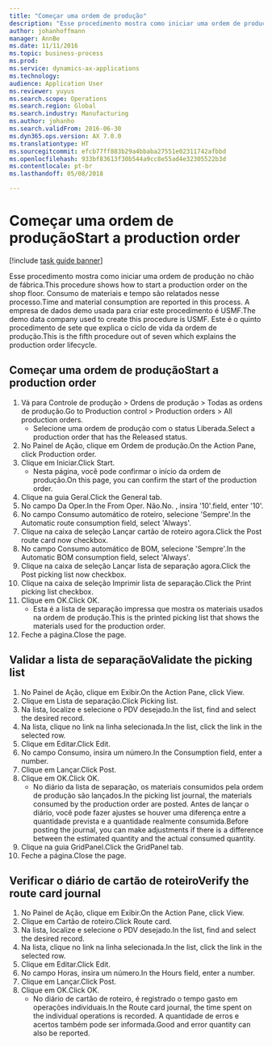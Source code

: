 ```yaml
---
title: "Começar uma ordem de produção"
description: "Esse procedimento mostra como iniciar uma ordem de produção no chão de fábrica."
author: johanhoffmann
manager: AnnBe
ms.date: 11/11/2016
ms.topic: business-process
ms.prod: 
ms.service: dynamics-ax-applications
ms.technology: 
audience: Application User
ms.reviewer: yuyus
ms.search.scope: Operations
ms.search.region: Global
ms.search.industry: Manufacturing
ms.author: johanho
ms.search.validFrom: 2016-06-30
ms.dyn365.ops.version: AX 7.0.0
ms.translationtype: HT
ms.sourcegitcommit: efcb77ff883b29a4bbaba27551e02311742afbbd
ms.openlocfilehash: 933bf83613f30b544a9cc8e55ad4e32305522b3d
ms.contentlocale: pt-br
ms.lasthandoff: 05/08/2018

---
```

# <a name="start-a-production-order"></a><span data-ttu-id="9c8f5-103">Começar uma ordem de produção</span><span class="sxs-lookup"><span data-stu-id="9c8f5-103">Start a production order</span></span>

[!include [task guide banner](../../includes/task-guide-banner.md)]

<span data-ttu-id="9c8f5-104">Esse procedimento mostra como iniciar uma ordem de produção no chão de fábrica.</span><span class="sxs-lookup"><span data-stu-id="9c8f5-104">This procedure shows how to start a production order on the shop floor.</span></span> <span data-ttu-id="9c8f5-105">Consumo de materiais e tempo são relatados nesse processo.</span><span class="sxs-lookup"><span data-stu-id="9c8f5-105">Time and material consumption are reported in this process.</span></span> <span data-ttu-id="9c8f5-106">A empresa de dados demo usada para criar este procedimento é USMF.</span><span class="sxs-lookup"><span data-stu-id="9c8f5-106">The demo data company used to create this procedure is USMF.</span></span> <span data-ttu-id="9c8f5-107">Este é o quinto procedimento de sete que explica o ciclo de vida da ordem de produção.</span><span class="sxs-lookup"><span data-stu-id="9c8f5-107">This is the fifth procedure out of seven which explains the production order lifecycle.</span></span>


## <a name="start-a-production-order"></a><span data-ttu-id="9c8f5-108">Começar uma ordem de produção</span><span class="sxs-lookup"><span data-stu-id="9c8f5-108">Start a production order</span></span>
1. <span data-ttu-id="9c8f5-109">Vá para Controle de produção > Ordens de produção > Todas as ordens de produção.</span><span class="sxs-lookup"><span data-stu-id="9c8f5-109">Go to Production control > Production orders > All production orders.</span></span>
    * <span data-ttu-id="9c8f5-110">Selecione uma ordem de produção com o status Liberada.</span><span class="sxs-lookup"><span data-stu-id="9c8f5-110">Select a production order that has the Released status.</span></span>  
2. <span data-ttu-id="9c8f5-111">No Painel de Ação, clique em Ordem de produção.</span><span class="sxs-lookup"><span data-stu-id="9c8f5-111">On the Action Pane, click Production order.</span></span>
3. <span data-ttu-id="9c8f5-112">Clique em Iniciar.</span><span class="sxs-lookup"><span data-stu-id="9c8f5-112">Click Start.</span></span>
    * <span data-ttu-id="9c8f5-113">Nesta página, você pode confirmar o início da ordem de produção.</span><span class="sxs-lookup"><span data-stu-id="9c8f5-113">On this page, you can confirm the start of the production order.</span></span>  
4. <span data-ttu-id="9c8f5-114">Clique na guia Geral.</span><span class="sxs-lookup"><span data-stu-id="9c8f5-114">Click the General tab.</span></span>
5. <span data-ttu-id="9c8f5-115">No campo Da Oper.</span><span class="sxs-lookup"><span data-stu-id="9c8f5-115">In the From Oper.</span></span> <span data-ttu-id="9c8f5-116">Não.</span><span class="sxs-lookup"><span data-stu-id="9c8f5-116">No.</span></span> <span data-ttu-id="9c8f5-117">, insira '10'.</span><span class="sxs-lookup"><span data-stu-id="9c8f5-117">field, enter '10'.</span></span>
6. <span data-ttu-id="9c8f5-118">No campo Consumo automático de roteiro, selecione 'Sempre'.</span><span class="sxs-lookup"><span data-stu-id="9c8f5-118">In the Automatic route consumption field, select 'Always'.</span></span>
7. <span data-ttu-id="9c8f5-119">Clique na caixa de seleção Lançar cartão de roteiro agora.</span><span class="sxs-lookup"><span data-stu-id="9c8f5-119">Click the Post route card now checkbox.</span></span>
8. <span data-ttu-id="9c8f5-120">No campo Consumo automático de BOM, selecione 'Sempre'.</span><span class="sxs-lookup"><span data-stu-id="9c8f5-120">In the Automatic BOM consumption field, select 'Always'.</span></span>
9. <span data-ttu-id="9c8f5-121">Clique na caixa de seleção Lançar lista de separação agora.</span><span class="sxs-lookup"><span data-stu-id="9c8f5-121">Click the Post picking list now checkbox.</span></span>
10. <span data-ttu-id="9c8f5-122">Clique na caixa de seleção Imprimir lista de separação.</span><span class="sxs-lookup"><span data-stu-id="9c8f5-122">Click the Print picking list checkbox.</span></span>
11. <span data-ttu-id="9c8f5-123">Clique em OK.</span><span class="sxs-lookup"><span data-stu-id="9c8f5-123">Click OK.</span></span>
    * <span data-ttu-id="9c8f5-124">Esta é a lista de separação impressa que mostra os materiais usados na ordem de produção.</span><span class="sxs-lookup"><span data-stu-id="9c8f5-124">This is the printed picking list that shows the materials used for the production order.</span></span>  
12. <span data-ttu-id="9c8f5-125">Feche a página.</span><span class="sxs-lookup"><span data-stu-id="9c8f5-125">Close the page.</span></span>

## <a name="validate-the-picking-list"></a><span data-ttu-id="9c8f5-126">Validar a lista de separação</span><span class="sxs-lookup"><span data-stu-id="9c8f5-126">Validate the picking list</span></span>
1. <span data-ttu-id="9c8f5-127">No Painel de Ação, clique em Exibir.</span><span class="sxs-lookup"><span data-stu-id="9c8f5-127">On the Action Pane, click View.</span></span>
2. <span data-ttu-id="9c8f5-128">Clique em Lista de separação.</span><span class="sxs-lookup"><span data-stu-id="9c8f5-128">Click Picking list.</span></span>
3. <span data-ttu-id="9c8f5-129">Na lista, localize e selecione o PDV desejado.</span><span class="sxs-lookup"><span data-stu-id="9c8f5-129">In the list, find and select the desired record.</span></span>
4. <span data-ttu-id="9c8f5-130">Na lista, clique no link na linha selecionada.</span><span class="sxs-lookup"><span data-stu-id="9c8f5-130">In the list, click the link in the selected row.</span></span>
5. <span data-ttu-id="9c8f5-131">Clique em Editar.</span><span class="sxs-lookup"><span data-stu-id="9c8f5-131">Click Edit.</span></span>
6. <span data-ttu-id="9c8f5-132">No campo Consumo, insira um número.</span><span class="sxs-lookup"><span data-stu-id="9c8f5-132">In the Consumption field, enter a number.</span></span>
7. <span data-ttu-id="9c8f5-133">Clique em Lançar.</span><span class="sxs-lookup"><span data-stu-id="9c8f5-133">Click Post.</span></span>
8. <span data-ttu-id="9c8f5-134">Clique em OK.</span><span class="sxs-lookup"><span data-stu-id="9c8f5-134">Click OK.</span></span>
    * <span data-ttu-id="9c8f5-135">No diário da lista de separação, os materiais consumidos pela ordem de produção são lançados.</span><span class="sxs-lookup"><span data-stu-id="9c8f5-135">In the picking list journal, the materials consumed by the production order are posted.</span></span> <span data-ttu-id="9c8f5-136">Antes de lançar o diário, você pode fazer ajustes se houver uma diferença entre a quantidade prevista e a quantidade realmente consumida.</span><span class="sxs-lookup"><span data-stu-id="9c8f5-136">Before posting the journal, you can make adjustments if there is a difference between the estimated quantity and the actual consumed quantity.</span></span>  
9. <span data-ttu-id="9c8f5-137">Clique na guia GridPanel.</span><span class="sxs-lookup"><span data-stu-id="9c8f5-137">Click the GridPanel tab.</span></span>
10. <span data-ttu-id="9c8f5-138">Feche a página.</span><span class="sxs-lookup"><span data-stu-id="9c8f5-138">Close the page.</span></span>

## <a name="verify-the-route-card-journal"></a><span data-ttu-id="9c8f5-139">Verificar o diário de cartão de roteiro</span><span class="sxs-lookup"><span data-stu-id="9c8f5-139">Verify the route card journal</span></span>
1. <span data-ttu-id="9c8f5-140">No Painel de Ação, clique em Exibir.</span><span class="sxs-lookup"><span data-stu-id="9c8f5-140">On the Action Pane, click View.</span></span>
2. <span data-ttu-id="9c8f5-141">Clique em Cartão de roteiro.</span><span class="sxs-lookup"><span data-stu-id="9c8f5-141">Click Route card.</span></span>
3. <span data-ttu-id="9c8f5-142">Na lista, localize e selecione o PDV desejado.</span><span class="sxs-lookup"><span data-stu-id="9c8f5-142">In the list, find and select the desired record.</span></span>
4. <span data-ttu-id="9c8f5-143">Na lista, clique no link na linha selecionada.</span><span class="sxs-lookup"><span data-stu-id="9c8f5-143">In the list, click the link in the selected row.</span></span>
5. <span data-ttu-id="9c8f5-144">Clique em Editar.</span><span class="sxs-lookup"><span data-stu-id="9c8f5-144">Click Edit.</span></span>
6. <span data-ttu-id="9c8f5-145">No campo Horas, insira um número.</span><span class="sxs-lookup"><span data-stu-id="9c8f5-145">In the Hours field, enter a number.</span></span>
7. <span data-ttu-id="9c8f5-146">Clique em Lançar.</span><span class="sxs-lookup"><span data-stu-id="9c8f5-146">Click Post.</span></span>
8. <span data-ttu-id="9c8f5-147">Clique em OK.</span><span class="sxs-lookup"><span data-stu-id="9c8f5-147">Click OK.</span></span>
    * <span data-ttu-id="9c8f5-148">No diário de cartão de roteiro, é registrado o tempo gasto em operações individuais.</span><span class="sxs-lookup"><span data-stu-id="9c8f5-148">In the Route card journal, the time spent on the individual operations is recorded.</span></span> <span data-ttu-id="9c8f5-149">A quantidade de erros e acertos também pode ser informada.</span><span class="sxs-lookup"><span data-stu-id="9c8f5-149">Good and error quantity can also be reported.</span></span>  

